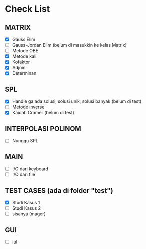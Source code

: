 # Check List

## MATRIX
- [x] Gauss Elim
- [ ] Gauss-Jordan Elim (belum di masukkin ke kelas Matrix)
- [ ] Metode OBE
- [x] Metode kali
- [x] Kofaktor
- [x] Adjoin
- [x] Determinan

## SPL
- [x] Handle ga ada solusi, solusi unik, solusi banyak (belum di test)
- [ ] Metode inverse
- [x] Kaidah Cramer (belum di test)

## INTERPOLASI POLINOM
- [ ] Nunggu SPL

## MAIN 
- [ ] I/O dari keyboard
- [ ] I/O dari file

## TEST CASES (ada di folder "test")
- [x] Studi Kasus 1
- [ ] Studi Kasus 2
- [ ] sisanya (mager)

## GUI
- [ ] lul
